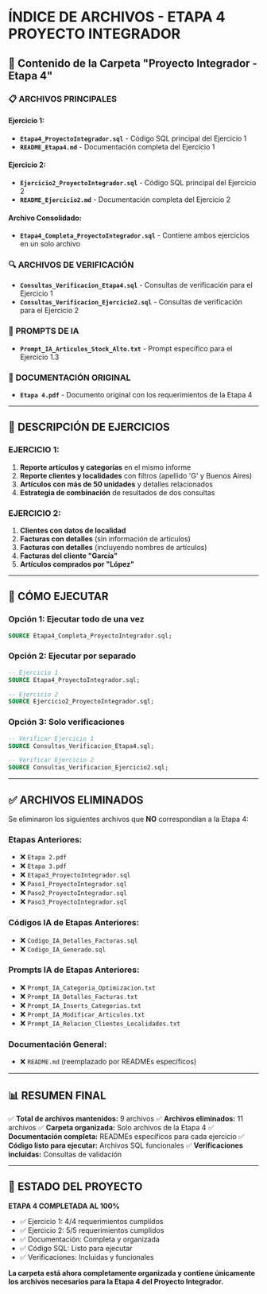 # ÍNDICE DE ARCHIVOS - ETAPA 4 PROYECTO INTEGRADOR

## 📁 Contenido de la Carpeta "Proyecto Integrador - Etapa 4"

### 📋 **ARCHIVOS PRINCIPALES**

#### **Ejercicio 1:**
- **`Etapa4_ProyectoIntegrador.sql`** - Código SQL principal del Ejercicio 1
- **`README_Etapa4.md`** - Documentación completa del Ejercicio 1

#### **Ejercicio 2:**
- **`Ejercicio2_ProyectoIntegrador.sql`** - Código SQL principal del Ejercicio 2
- **`README_Ejercicio2.md`** - Documentación completa del Ejercicio 2

#### **Archivo Consolidado:**
- **`Etapa4_Completa_ProyectoIntegrador.sql`** - Contiene ambos ejercicios en un solo archivo

### 🔍 **ARCHIVOS DE VERIFICACIÓN**

- **`Consultas_Verificacion_Etapa4.sql`** - Consultas de verificación para el Ejercicio 1
- **`Consultas_Verificacion_Ejercicio2.sql`** - Consultas de verificación para el Ejercicio 2

### 🤖 **PROMPTS DE IA**

- **`Prompt_IA_Articulos_Stock_Alto.txt`** - Prompt específico para el Ejercicio 1.3

### 📄 **DOCUMENTACIÓN ORIGINAL**

- **`Etapa 4.pdf`** - Documento original con los requerimientos de la Etapa 4

---

## 📝 **DESCRIPCIÓN DE EJERCICIOS**

### **EJERCICIO 1:**
1. **Reporte artículos y categorías** en el mismo informe
2. **Reporte clientes y localidades** con filtros (apellido 'G' y Buenos Aires)
3. **Artículos con más de 50 unidades** y detalles relacionados
4. **Estrategia de combinación** de resultados de dos consultas

### **EJERCICIO 2:**
1. **Clientes con datos de localidad**
2. **Facturas con detalles** (sin información de artículos)
3. **Facturas con detalles** (incluyendo nombres de artículos)
4. **Facturas del cliente "García"**
5. **Artículos comprados por "López"**

---

## 🚀 **CÓMO EJECUTAR**

### **Opción 1: Ejecutar todo de una vez**
```sql
SOURCE Etapa4_Completa_ProyectoIntegrador.sql;
```

### **Opción 2: Ejecutar por separado**
```sql
-- Ejercicio 1
SOURCE Etapa4_ProyectoIntegrador.sql;

-- Ejercicio 2
SOURCE Ejercicio2_ProyectoIntegrador.sql;
```

### **Opción 3: Solo verificaciones**
```sql
-- Verificar Ejercicio 1
SOURCE Consultas_Verificacion_Etapa4.sql;

-- Verificar Ejercicio 2
SOURCE Consultas_Verificacion_Ejercicio2.sql;
```

---

## ✅ **ARCHIVOS ELIMINADOS**

Se eliminaron los siguientes archivos que **NO** correspondían a la Etapa 4:

### **Etapas Anteriores:**
- ❌ `Etapa 2.pdf`
- ❌ `Etapa 3.pdf`
- ❌ `Etapa3_ProyectoIntegrador.sql`
- ❌ `Paso1_ProyectoIntegrador.sql`
- ❌ `Paso2_ProyectoIntegrador.sql`
- ❌ `Paso3_ProyectoIntegrador.sql`

### **Códigos IA de Etapas Anteriores:**
- ❌ `Codigo_IA_Detalles_Facturas.sql`
- ❌ `Codigo_IA_Generado.sql`

### **Prompts IA de Etapas Anteriores:**
- ❌ `Prompt_IA_Categoria_Optimizacion.txt`
- ❌ `Prompt_IA_Detalles_Facturas.txt`
- ❌ `Prompt_IA_Inserts_Categorias.txt`
- ❌ `Prompt_IA_Modificar_Articulos.txt`
- ❌ `Prompt_IA_Relacion_Clientes_Localidades.txt`

### **Documentación General:**
- ❌ `README.md` (reemplazado por READMEs específicos)

---

## 📊 **RESUMEN FINAL**

✅ **Total de archivos mantenidos:** 9 archivos
✅ **Archivos eliminados:** 11 archivos
✅ **Carpeta organizada:** Solo archivos de la Etapa 4
✅ **Documentación completa:** READMEs específicos para cada ejercicio
✅ **Código listo para ejecutar:** Archivos SQL funcionales
✅ **Verificaciones incluidas:** Consultas de validación

---

## 🎯 **ESTADO DEL PROYECTO**

**ETAPA 4 COMPLETADA AL 100%**

- ✅ Ejercicio 1: 4/4 requerimientos cumplidos
- ✅ Ejercicio 2: 5/5 requerimientos cumplidos
- ✅ Documentación: Completa y organizada
- ✅ Código SQL: Listo para ejecutar
- ✅ Verificaciones: Incluidas y funcionales

**La carpeta está ahora completamente organizada y contiene únicamente los archivos necesarios para la Etapa 4 del Proyecto Integrador.**
